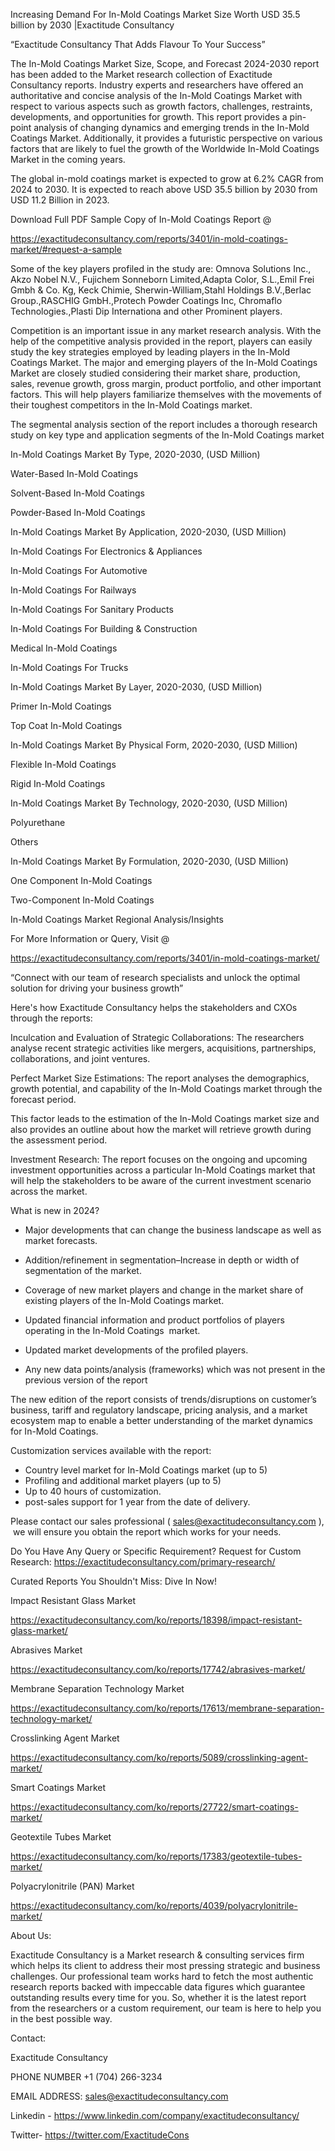 Increasing Demand For In-Mold Coatings Market Size Worth USD 35.5 billion by 2030 |Exactitude Consultancy

“Exactitude Consultancy That Adds Flavour To Your Success”

The In-Mold Coatings Market Size, Scope, and Forecast 2024-2030 report has been added to the Market research collection of Exactitude Consultancy reports. Industry experts and researchers have offered an authoritative and concise analysis of the In-Mold Coatings Market with respect to various aspects such as growth factors, challenges, restraints, developments, and opportunities for growth. This report provides a pin-point analysis of changing dynamics and emerging trends in the In-Mold Coatings Market. Additionally, it provides a futuristic perspective on various factors that are likely to fuel the growth of the Worldwide In-Mold Coatings Market in the coming years.

The global in-mold coatings market is expected to grow at 6.2% CAGR from 2024 to 2030. It is expected to reach above USD 35.5 billion by 2030 from USD 11.2 Billion in 2023.

Download Full PDF Sample Copy of In-Mold Coatings Report @

https://exactitudeconsultancy.com/reports/3401/in-mold-coatings-market/#request-a-sample

Some of the key players profiled in the study are: Omnova Solutions Inc., Akzo Nobel N.V., Fujichem Sonneborn Limited,Adapta Color, S.L.,Emil Frei Gmbh & Co. Kg, Keck Chimie, Sherwin-William,Stahl Holdings B.V.,Berlac Group.,RASCHIG GmbH.,Protech Powder Coatings Inc, Chromaflo Technologies.,Plasti Dip Internationa and other Prominent players.

Competition is an important issue in any market research analysis. With the help of the competitive analysis provided in the report, players can easily study the key strategies employed by leading players in the In-Mold Coatings Market. The major and emerging players of the In-Mold Coatings Market are closely studied considering their market share, production, sales, revenue growth, gross margin, product portfolio, and other important factors. This will help players familiarize themselves with the movements of their toughest competitors in the In-Mold Coatings market.

The segmental analysis section of the report includes a thorough research study on key type and application segments of the In-Mold Coatings market

In-Mold Coatings Market By Type, 2020-2030, (USD Million)

Water-Based In-Mold Coatings

Solvent-Based In-Mold Coatings

Powder-Based In-Mold Coatings

In-Mold Coatings Market By Application, 2020-2030, (USD Million)

In-Mold Coatings For Electronics & Appliances

In-Mold Coatings For Automotive

In-Mold Coatings For Railways

In-Mold Coatings For Sanitary Products

In-Mold Coatings For Building & Construction

Medical In-Mold Coatings

In-Mold Coatings For Trucks

In-Mold Coatings Market By Layer, 2020-2030, (USD Million)

Primer In-Mold Coatings

Top Coat In-Mold Coatings

In-Mold Coatings Market By Physical Form, 2020-2030, (USD Million)

Flexible In-Mold Coatings

Rigid In-Mold Coatings

In-Mold Coatings Market By Technology, 2020-2030, (USD Million)

Polyurethane

Others

In-Mold Coatings Market By Formulation, 2020-2030, (USD Million)

One Component In-Mold Coatings

Two-Component In-Mold Coatings

In-Mold Coatings Market Regional Analysis/Insights

For More Information or Query, Visit @

https://exactitudeconsultancy.com/reports/3401/in-mold-coatings-market/

“Connect with our team of research specialists and unlock the optimal solution for driving your business growth”

Here's how Exactitude Consultancy helps the stakeholders and CXOs through the reports:

Inculcation and Evaluation of Strategic Collaborations: The researchers analyse recent strategic activities like mergers, acquisitions, partnerships, collaborations, and joint ventures.

Perfect Market Size Estimations: The report analyses the demographics, growth potential, and capability of the In-Mold Coatings market through the forecast period.

This factor leads to the estimation of the In-Mold Coatings market size and also provides an outline about how the market will retrieve growth during the assessment period.

Investment Research: The report focuses on the ongoing and upcoming investment opportunities across a particular In-Mold Coatings market that will help the stakeholders to be aware of the current investment scenario across the market.

What is new in 2024?

- Major developments that can change the business landscape as well as market forecasts.

- Addition/refinement in segmentation–Increase in depth or width of segmentation of the market.

- Coverage of new market players and change in the market share of existing players of the In-Mold Coatings market.

- Updated financial information and product portfolios of players operating in the In-Mold Coatings  market.

- Updated market developments of the profiled players.

- Any new data points/analysis (frameworks) which was not present in the previous version of the report

The new edition of the report consists of trends/disruptions on customer’s business, tariff and regulatory landscape, pricing analysis, and a market ecosystem map to enable a better understanding of the market dynamics for In-Mold Coatings.

Customization services available with the report:

- Country level market for In-Mold Coatings market (up to 5)
- Profiling and additional market players (up to 5)
- Up to 40 hours of customization.
- post-sales support for 1 year from the date of delivery.

Please contact our sales professional ( sales@exactitudeconsultancy.com ),  we will ensure you obtain the report which works for your needs.

Do You Have Any Query or Specific Requirement? Request for Custom Research: https://exactitudeconsultancy.com/primary-research/

Curated Reports You Shouldn't Miss: Dive In Now!

Impact Resistant Glass Market

https://exactitudeconsultancy.com/ko/reports/18398/impact-resistant-glass-market/

Abrasives Market

https://exactitudeconsultancy.com/ko/reports/17742/abrasives-market/

Membrane Separation Technology Market

https://exactitudeconsultancy.com/ko/reports/17613/membrane-separation-technology-market/

Crosslinking Agent Market

https://exactitudeconsultancy.com/ko/reports/5089/crosslinking-agent-market/

Smart Coatings Market

https://exactitudeconsultancy.com/ko/reports/27722/smart-coatings-market/

Geotextile Tubes Market

https://exactitudeconsultancy.com/ko/reports/17383/geotextile-tubes-market/

Polyacrylonitrile (PAN) Market

https://exactitudeconsultancy.com/ko/reports/4039/polyacrylonitrile-market/

About Us:

Exactitude Consultancy is a Market research & consulting services firm which helps its client to address their most pressing strategic and business challenges. Our professional team works hard to fetch the most authentic research reports backed with impeccable data figures which guarantee outstanding results every time for you. So, whether it is the latest report from the researchers or a custom requirement, our team is here to help you in the best possible way.

Contact:

Exactitude Consultancy

PHONE NUMBER +1 (704) 266-3234

EMAIL ADDRESS: sales@exactitudeconsultancy.com

Linkedin - https://www.linkedin.com/company/exactitudeconsultancy/

Twitter- https://twitter.com/ExactitudeCons
